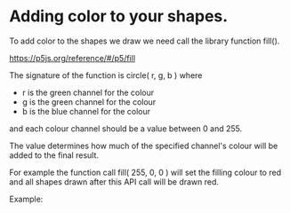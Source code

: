# Adding color to your shapes.

To add color to the shapes we draw we need call the library function fill().

<a href="https://p5js.org/reference/#/p5/fill" target="_blank">https://p5js.org/reference/#/p5/fill</a>

The signature of the function is circle( r, g, b ) where
  - r is the green channel for the colour
  - g is the green channel for the colour
  - b is the blue channel for the colour

and each colour channel should be a value between 0 and 255.

The value determines how much of the specified channel's colour will be added to the final result.

For example the function call fill( 255, 0, 0 )
will set the filling colour to red and all shapes drawn after this API call
will be drawn red.

Example:
<div>
  <code><object data="Example.js" width="400" height="200"></object></code>
</div>
